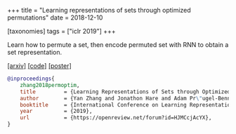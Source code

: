 +++
title = "Learning representations of sets through optimized permutations"
date = 2018-12-10

[taxonomies]
tags = ["iclr 2019"]
+++

Learn how to permute a set, then encode permuted set with RNN to obtain a set representation.

[[arxiv]](https://arxiv.org/abs/1812.03928)
[[code]](https://github.com/Cyanogenoid/perm-optim)
[[poster]](/files/l2p-poster.pdf)

```bib
@inproceedings{
	zhang2018permoptim,
	title         = {Learning Representations of Sets through Optimized Permutations},
	author        = {Yan Zhang and Jonathon Hare and Adam Pr\"ugel-Bennett},
	booktitle     = {International Conference on Learning Representations},
	year          = {2019},
	url           = {https://openreview.net/forum?id=HJMCcjAcYX},
}
```